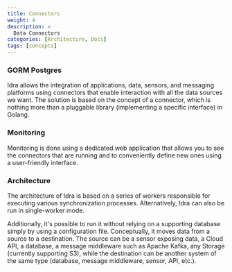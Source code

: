 ```yaml
---
title: Connectors
weight: 4
description: >
  Data Connectors
categories: [Architecture, Docs]
tags: [concepts]
---
```


### GORM Postgres
Idra allows the integration of applications, data, sensors, and messaging platforms using connectors that enable interaction with all the data sources we want. The solution is based on the concept of a connector, which is nothing more than a pluggable library (implementing a specific interface) in Golang.
### Monitoring
Monitoring is done using a dedicated web application that allows you to see the connectors that are running and to conveniently define new ones using a user-friendly interface.


### Architecture
The architecture of Idra is based on a series of workers responsible for executing various synchronization processes. 
Alternatively, Idra can also be run in single-worker mode. 

Additionally, it's possible to run it without relying on a supporting database simply by using a configuration file. 
Conceptually, it moves data from a source to a destination. The source can be a sensor exposing data, a Cloud API, a database, a message middleware such as Apache Kafka, any Storage (currently supporting S3), while the destination can be another system of the same type (database, message middleware, sensor, API, etc.).